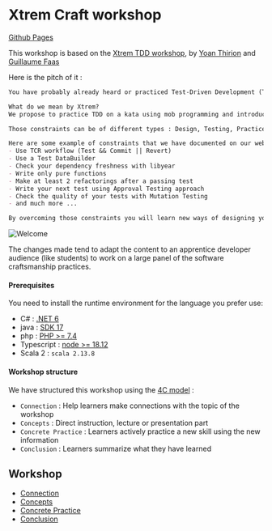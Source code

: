 # Xtrem Craft workshop

[Github Pages](https://alex-bouget.github.io/xtrem-craft-workshop/)

This workshop is based on the [Xtrem TDD workshop](https://github.com/les-tontons-crafters/xtrem-tdd-money-kata), 
by [Yoan Thirion](https://github.com/ythirion) and [Guillaume Faas](https://github.com/Tr00d)  

Here is the pitch of it :

```markdown
You have probably already heard or practiced Test-Driven Development (TDD) but have you already tried it in an Xtrem way?

What do we mean by Xtrem?
We propose to practice TDD on a kata using mob programming and introducing different constraints that you will pick randomly. We expect you to find smart ways to overcome those constraints.

Those constraints can be of different types : Design, Testing, Practice, Architecture.

Here are some example of constraints that we have documented on our website :
- Use TCR workflow (Test && Commit || Revert)
- Use a Test DataBuilder
- Check your dependency freshness with libyear
- Write only pure functions
- Make at least 2 refactorings after a passing test
- Write your next test using Approval Testing approach
- Check the quality of your tests with Mutation Testing
- and much more ...

By overcoming those constraints you will learn new ways of designing your code that you will be able to use in your day-to-day.
```

![Welcome](docs/img/xtrem-tdd-logo.png)

The changes made tend to adapt the content to an apprentice developer audience (like students) to work on a large panel of the software craftsmanship practices. 

#### Prerequisites
You need to install the runtime environment for the language you prefer use:

- C# : [.NET 6](https://dotnet.microsoft.com/en-us/download/dotnet/6.0)
- java : [SDK 17](https://www.oracle.com/java/technologies/downloads/)
- php : [PHP >= 7.4](https://www.php.net/manual/en/install.php)
- Typescript : [node >= 18.12](https://docs.npmjs.com/downloading-and-installing-node-js-and-npm)
- Scala 2 : `scala 2.13.8`

#### Workshop structure
We have structured this workshop using the [4C model](https://www.bowperson.com/2017/11/reposting-a-quick-guide-to-the-4cs-map/) :

- `Connection` : Help learners make connections with the topic of the workshop
- `Concepts` : Direct instruction, lecture or presentation part
- `Concrete Practice` : Learners actively practice a new skill using the new information
- `Conclusion` :  Learners summarize what they have learned

## Workshop
- [Connection](docs/connection.md)
- [Concepts](docs/concepts.md)
- [Concrete Practice](docs/facilitation.md)
- [Conclusion](docs/conclusion.md)
